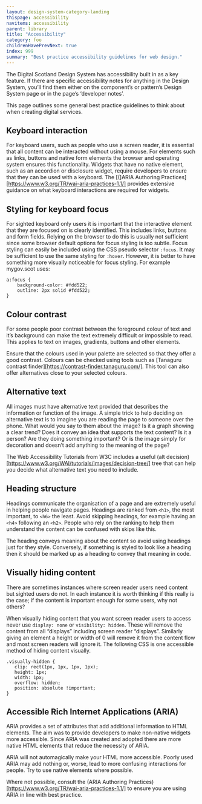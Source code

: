 ```yaml
---
layout: design-system-category-landing
thispage: accessibility
navitems: accessibility
parent: library
title: "Accessibility"
category: foo
childrenHavePrevNext: true
index: 999
summary: "Best practice accessibility guidelines for web design."
---
```


The Digital Scotland Design System has accessibility built in as a key feature. If there are specific accessibility notes for anything in the Design System, you’ll find them either on the component’s or pattern’s Design System page or in the page’s ‘developer notes’.

This page outlines some general best practice guidelines to think about when creating digital services.

## Keyboard interaction

For keyboard users, such as people who use a screen reader, it is essential that all content can be interacted without using a mouse. For elements such as links, buttons and native form elements the browser and operating system ensures this functionality. Widgets that have no native element, such as an accordion or disclosure widget, require developers to ensure that they can be used with a keyboard.
The [(]ARIA Authoring Practices][https://www.w3.org/TR/wai-aria-practices-1.1/] provides extensive guidance on what keyboard interactions are required for widgets.

## Styling for keyboard focus

For sighted keyboard only users it is important that the interactive element that they are focused on is clearly identified. This includes links, buttons and form fields. Relying on the browser to do this is usually not sufficient since some browser default options for focus styling is too subtle.
Focus styling can easily be included using the CSS pseudo selector ```:focus```.
It may be sufficient to use the same styling for ```:hover```. However, it is better to have something more visually noticeable for focus styling. For example mygov.scot uses:

   ```
   a:focus {
       background-color: #fdd522;
       outline: 2px solid #fdd522;
   }
   ```

## Colour contrast

For some people poor contrast between the foreground colour of text and it’s background can make the text extremely difficult or impossible to read. This applies to text on images, gradients, buttons and other elements.

Ensure that the colours used in your palette are selected so that they offer a good contrast. Colours can be checked using tools such as [Tanaguru contrast finder][https://contrast-finder.tanaguru.com/]. This tool can also offer alternatives close to your selected colours.

## Alternative text

All images must have alternative text provided that describes the information or function of the image. A simple trick to help deciding on alternative text is to imagine you are reading the page to someone over the phone. What would you say to them about the image? Is it a graph showing a clear trend? Does it convey an idea that supports the text content? Is it a person? Are they doing something important? Or is the image simply for decoration and doesn’t add anything to the meaning of the page?

The Web Accessibility Tutorials from W3C includes a useful (alt decision)[https://www.w3.org/WAI/tutorials/images/decision-tree/] tree that can help you decide what alternative text you need to include.

## Heading structure

Headings communicate the organisation of a page and are extremely useful in helping people navigate pages. Headings are ranked from ```<h1>```, the most important, to ```<h6>``` the least. Avoid skipping headings, for example having an ```<h4>``` following an ```<h2>```. People who rely on the ranking to help them understand the content can be confused with skips like this.

The heading conveys meaning about the content so avoid using headings just for they style. Conversely, if something is styled to look like a heading then it should be marked up as a heading to convey that meaning in code.

## Visually hiding content

There are sometimes instances where screen reader users need content but sighted users do not. In each instance it is worth thinking if this really is the case; if the content is important enough for some users, why not others?

When visually hiding content that you want screen reader users to access never use ```display: none``` or ```visibility: hidden```. These will remove the content from all “displays” including screen reader “displays”. Similarly giving an element a height or width of 0 will remove it from the content flow and most screen readers will ignore it.
The following CSS is one accessible method of hiding content visually.

```
.visually-hidden {
   clip: rect(1px, 1px, 1px, 1px);
   height: 1px;
   width: 1px;
   overflow: hidden;
   position: absolute !important;
}

```

## Accessible Rich Internet Applications (ARIA)

ARIA provides a set of attributes that add additional information to HTML elements. The aim was to provide developers to make non-native widgets more accessible. Since ARIA was created and adopted there are more native HTML elements that reduce the necessity of ARIA.

ARIA will not automagically make your HTML more accessible. Poorly used ARIA may add nothing or, worse, lead to more confusing interactions for people.
Try to use native elements where possible.

Where not possible, consult the (ARIA Authoring Practices)[https://www.w3.org/TR/wai-aria-practices-1.1/] to ensure you are using ARIA in line with best practice.

